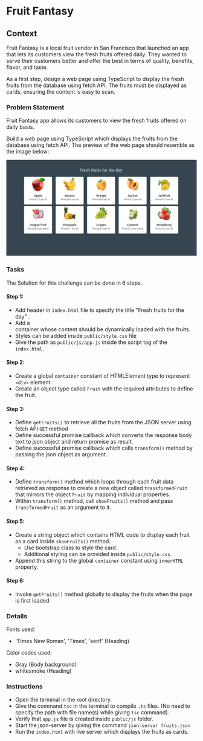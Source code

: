 # Fruit Fantasy

## Context

Fruit Fantasy is a local fruit vendor in San Francisco that launched an app that lets its customers view the fresh fruits offered daily. They wanted to serve their customers better and offer the best in terms of quality, benefits, flavor, and taste. 

As a first step, design a web page using TypeScript to display the fresh fruits from the database using fetch API. The fruits must be displayed as cards, ensuring the content is easy to scan. 

### Problem Statement

Fruit Fantasy app allows its customers to view the fresh fruits offered on daily basis.​

Build a web page using TypeScript which displays the fruits from the database using fetch API. The preview of the web page should resemble as the image below:

![](./fruit-fantasy.png)

### Tasks

The Solution for this challenge can be done in 6 steps.

#### Step 1:

- Add header in `index.html` file to specify the title "Fresh fruits for the day" .​
- Add a <div> container whose content should be dynamically loaded with the fruits.​
- Styles can be added inside `public/style.css` file​
- Give the path as `public/js/app.js` inside the script tag of the `index.html`.​

#### Step 2:
- Create a global `container` constant of HTMLElement type to represent `<div>` element.​
- Create an object type called `Fruit` with the required attributes to define the fruit.​

#### Step 3:
- Define `getFruits()` to retrieve all the fruits from the JSON server using fetch API `GET` method
- Define successful promise callback which converts the response body text to json object and return promise as result.
- Define successful promise callback which calls `transform()` method by passing the json object as argument. 

#### Step 4:
- Define `transform()` method which loops through each fruit data retrieved as response to create a new object called `transformedFruit` that mirrors the object `Fruit` by mapping individual properties.​
- Within `transform()` method, call `showFruits()` method and pass `transformedFruit` as an argument to it.​

#### Step 5:

- Create a string object which contains HTML code to display each fruit as a card inside `showFruits()`  method.​
    - Use bootstrap class to style the card. ​
    - Additional styling can be provided inside `public/style.css`.​
- Append this string to the global `container` constant using `innerHTML` property.​

#### Step 6:

- Invoke `getFruits()` method globally to display the fruits when the page is first loaded.

### Details
Fonts used:
- 'Times New Roman', 'Times', 'serif' (Heading)

Color codes used:
- Gray (Body background)
- whitesmoke (Heading)

### Instructions

- Open the terminal in the root directory.
- Give the command `tsc` in the terminal to compile `.ts` files. (No need to specify the path with file name(s) while giving `tsc` command). 
- Verify that `app.js` file is created inside `public/js` folder.
- Start the json-server by giving the command `json-server fruits.json`
- Run the `index.html` with live server which displays the fruits as cards.

